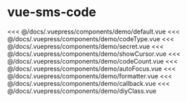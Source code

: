 # vue-sms-code

<baseComponent-codeBox title="基础用法" description="默认6位任何字符的code">
  <demo-default></demo-default>
  <highlight-code slot="codeText" lang="vue">
<<< @/docs/.vuepress/components/demo/default.vue
  </highlight-code>
</baseComponent-codeBox>

<baseComponent-codeBox title="code类型" description="code-type默认为text类型，可切换为number类型只能输入数字，也可通过formatter传入方法自己实现类型处理">
  <demo-codeType></demo-codeType>
  <highlight-code slot="codeText" lang="vue">
<<< @/docs/.vuepress/components/demo/codeType.vue
  </highlight-code>
</baseComponent-codeBox>

<baseComponent-codeBox title="密文模式" description="设置secret属性为true,可开启密文模式，输入内容不可见">
  <demo-secret></demo-secret>
  <highlight-code slot="codeText" lang="vue">
<<< @/docs/.vuepress/components/demo/secret.vue
  </highlight-code>
</baseComponent-codeBox>

<baseComponent-codeBox title="显示输入光标" description="设置show-cursor属性为true,显示光标">
  <demo-showCursor></demo-showCursor>
  <highlight-code slot="codeText" lang="vue">
<<< @/docs/.vuepress/components/demo/showCursor.vue
  </highlight-code>
</baseComponent-codeBox>

<baseComponent-codeBox title="设置code位数" description="设置设置code-count属性,改变code长度，默认为6位">
  <demo-codeCount></demo-codeCount>
  <highlight-code slot="codeText" lang="vue">
<<< @/docs/.vuepress/components/demo/codeCount.vue
  </highlight-code>
</baseComponent-codeBox>

<baseComponent-codeBox title="自动聚焦" description="设置设置auto-focus属性为true,组件渲染完成自动聚焦">
  <demo-autoFocus></demo-autoFocus>
  <highlight-code slot="codeText" lang="vue">
<<< @/docs/.vuepress/components/demo/autoFocus.vue
  </highlight-code>
</baseComponent-codeBox>

<baseComponent-codeBox title="formatter" description="自定义输入过滤规则">
  <demo-formatter></demo-formatter>
  <highlight-code slot="codeText" lang="vue">
<<< @/docs/.vuepress/components/demo/formatter.vue
  </highlight-code>
</baseComponent-codeBox>


<baseComponent-codeBox title="输入完成回调" description="输入完成回调函数，处理业务逻辑，当然你也可以在你的页面中监听绑定的v-model变量实现业务处理">
  <demo-callback></demo-callback>
  <highlight-code slot="codeText" lang="vue">
<<< @/docs/.vuepress/components/demo/callback.vue
  </highlight-code>
</baseComponent-codeBox>

<baseComponent-codeBox title="自定义样式" description="设置全局class，改变code组件默认样式">
  <demo-diyClass></demo-diyClass>
  <highlight-code slot="codeText" lang="vue">
<<< @/docs/.vuepress/components/demo/diyClass.vue
  </highlight-code>
</baseComponent-codeBox>